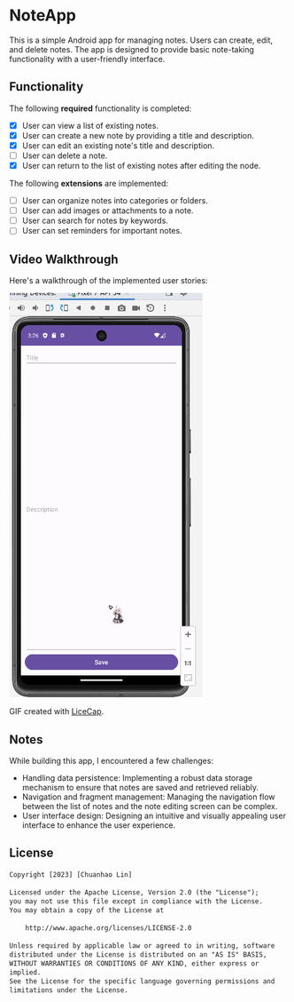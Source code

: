 # NoteApp

This is a simple Android app for managing notes. Users can create, edit, and delete notes. The app is designed to provide basic note-taking functionality with a user-friendly interface.

## Functionality

The following **required** functionality is completed:

* [x] User can view a list of existing notes.
* [x] User can create a new note by providing a title and description.
* [x] User can edit an existing note's title and description.
* [ ] User can delete a note.
* [x] User can return to the list of existing notes after editing the node.

The following **extensions** are implemented:

* [ ] User can organize notes into categories or folders.
* [ ] User can add images or attachments to a note.
* [ ] User can search for notes by keywords.
* [ ] User can set reminders for important notes.

## Video Walkthrough

Here's a walkthrough of the implemented user stories:

![Video Walkthrough](https://github.com/EdmundRin/NoteApp/blob/master/Test2.gif)

GIF created with [LiceCap](http://www.cockos.com/licecap/).

## Notes

While building this app, I encountered a few challenges:

* Handling data persistence: Implementing a robust data storage mechanism to ensure that notes are saved and retrieved reliably.
* Navigation and fragment management: Managing the navigation flow between the list of notes and the note editing screen can be complex.
* User interface design: Designing an intuitive and visually appealing user interface to enhance the user experience.

## License
    Copyright [2023] [Chuanhao Lin]

    Licensed under the Apache License, Version 2.0 (the "License");
    you may not use this file except in compliance with the License.
    You may obtain a copy of the License at

        http://www.apache.org/licenses/LICENSE-2.0

    Unless required by applicable law or agreed to in writing, software
    distributed under the License is distributed on an "AS IS" BASIS,
    WITHOUT WARRANTIES OR CONDITIONS OF ANY KIND, either express or implied.
    See the License for the specific language governing permissions and
    limitations under the License.
